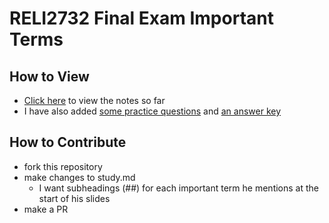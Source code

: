 # RELI2732 Final Exam Important Terms

## How to View

- [Click here](study.md) to view the notes so far
- I have also added [some practice questions](questions.md) and [an answer key](answers.md)

## How to Contribute

- fork this repository
- make changes to study.md
  - I want subheadings (##) for each important term he mentions at the start of his slides
- make a PR
